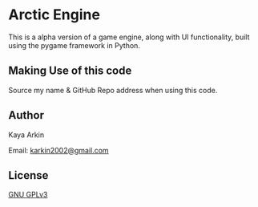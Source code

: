 # Arctic Engine
This is a alpha version of a game engine, along with UI functionality, built using the pygame framework in Python.

## Making Use of this code
Source my name & GitHub Repo address when using this code.

## Author
Kaya Arkin

Email: karkin2002@gmail.com

## License
[GNU GPLv3](https://choosealicense.com/licenses/gpl-3.0/)
